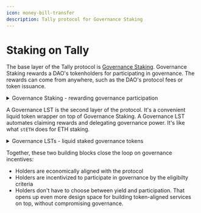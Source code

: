 ```yaml
---
icon: money-bill-transfer
description: Tally protocol for Governance Staking
---
```


# Staking on Tally

The base layer of the Tally protocol is [Governance Staking](https://github.com/withtally/govstaking/). Governance Staking rewards a DAO's tokenholders for participating in governance. The rewards can come from anywhere, such as the DAO's protocol fees or token issuance.

<details>

<summary>Governance Staking - rewarding governance participation</summary>

In Governance Staking, tokenholders may – and often must – use their staked tokens in governance. Staking supports – or even requires – that stakers delegate their staked tokens' voting power.

**Here's how it works:**

* The DAO decides on eligibility criteria for Governance Staking's rewards. For example, stakers might need to activate their voting power to be eligible.
* Tokenholders stake tokens to be eligible for staking rewards. Staking and unstaking is instant.
* The DAO sends rewards into its Governance Staking. For example, the DAO might route protocol fees to staker.
* Governance Staking distributes those rewards among stakers over time. Each staker's reward is proportional to their staked balance over time.
* Stakers set a beneficiary, such as themselves. The beneficiary can claim their accrued rewards at any time.

**Implementation details:**

* Governance Staking is an immutable contract with minimal governance. It does have two admin functions:
  * Adding new sources of reward
  * Changing the eligibility criteria
* Governance Staking is out-of-the-box compatible with existing \`ERC20Votes\` governance tokens. It supports \`ERC20Votes\` delegation with the "surrogate factory" pattern. Governance Staking creates a surrogate contract for each delegate. It delegates voting power in each surrogate to the delegate.
* Whenever Governance Staking receives rewards, it distributes them over a period of time. Distributing over time gives unstaked tokenholders a chance to stake. A smooth schedule also minimizes discontinuities from flash staking.
* The Governance Staking contract builds on [UniStaker](https://github.com/uniswapfoundation/UniStaker). Unistaker is based on Syntheix's [StakingRewards](https://github.com/Synthetixio/synthetix/blob/develop/contracts/StakingRewards.sol).

![](<../.gitbook/assets/governance-staking (1).png>)

**FAQ**

**Where do rewards come from?**

Rewards can come from anywhere. The most common sources are 1) protocol revenue and 2) issuance of the protocol's native token from treasury and/or inflation.

**What are rewards denominated in?**

Rewards can be in any ERC20 token or tokens. Each token has to be whitelisted by the DAO to prevent spam and griefing.

</details>

A Governance LST is the second layer of the protocol. It's a convenient liquid token wrapper on top of Governance Staking. A Governance LST automates claiming rewards and delegating governance power. It's like what `stETH` does for ETH staking.

<details>

<summary>Governance LSTs - liquid staked governance tokens</summary>

A Governance LST is the easiest way to get rewards from Governance Staking.

The staking system starts from one key insight: holders shouldn't have to choose between participating in governance and rewards! If they do, most of them will choose yield.

If most tokens aren't active in governance, that undermines the DAO. Low participation ends in one of two failure modes. Either the DAO freezes because it has too few votes to pass proposals, or someone launches a 51% governance attack.

The Governance LST solves this problem by having a default strategy for activating governance tokens. If the Governance LST holder doesn't activate their voting power, the default strategy will.

**Here's how a Governance LST works:**

* A holder can stake their \`TOKEN\` balance to receive that many \`stTOKEN\`.
* Optionally, the holder can delegate their voting power
* The \`stTOKEN\` contract deposits \`TOKEN\` in Governance Staking. \`stTOKEN\` assigns the voting power to the holder's chosen delegate, if any. Otherwise, it assigns the voting power using the delegation strategy
* The delegation strategy is configured by \`TOKEN\` governance. This keeps the default voting power aligned with the DAO and mitigates capture risk.
* The \`stTOKEN\` contract claims Governance Staking rewards daily.
* The rewards are auctioned off for more \`TOKEN\`, which is added to each user's staked position. e.g. a balance of \`100 stTOKEN\` might become \`100.5 stTOKEN\`.
* Holders can redeem their \`stTOKEN\` 1:1 for the underlying \`TOKEN\` at any time.

**FAQ**:

**Can the LST participate in governance?**

Yes! The LST can delegate its voting power directly, like a normal governance token. If the holder doesn't delegate the votes, the LST uses the delegation strategy instead. That way, LST voting power is always active in governance.&#x20;

**Is there liquidity risk of LST vs the underlying token?**

Liquidity risk is minimal, because unstaking is instant. If there is a price difference between TOKEN and stTOKEN, arbitrageurs can arbitrage it away.

**Can Governance LSTs be used in restaking and DeFi?**

Yes, that's one of the primary motivations. LST holders can have it all. They can participate in governance, earn rewards for doing so, and use their position as collateral. The LST is a rebasing token, but it's easy to wrap it into a non-rebasing LST.

**Who approves the default delegation strategy(s)?**

The underlying governance does. e.g. Arbitrum governance would pick the delegation strategy for \`stARB\`. If Arbitrum governance does not approve one, Tally Protocol's governance picks a default.

**Is there risk of delegation strategies capturing governance?**

Delegation strategies have no special powers that might present a danger. Token holders are free to change delegation strategies at any time. Poorly implemented delegation strategies do not pose a feedback loop danger. In the worst case, users withdraw their tokens or delegate them by hand.

</details>

Together, these two building blocks close the loop on governance incentives:

* Holders are economically aligned with the protocol
* Holders are incentivized to participate in governance by the eligibilty criteria
* Holders don't have to choose between yield and participation. That opens up even more design space for building token-aligned services on top, without compromising governance.

